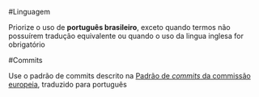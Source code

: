 #Linguagem

Priorize o uso de __português brasileiro__, exceto quando termos não possuírem tradução equivalente ou quando o uso da lingua inglesa for obrigatório

#Commits

Use o padrão de commits descrito na [Padrão de *commits* da commissão europeia](https://ec.europa.eu/component-library/v1.15.0/eu/docs/conventions/git/), traduzido para português
